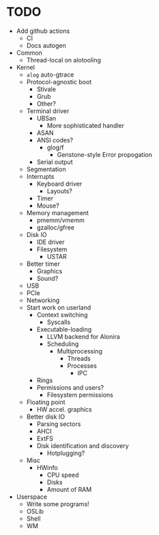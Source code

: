 # TODO

- Add github actions
	- CI
	- Docs autogen
- Common
	- Thread-local on alotooling
- Kernel
	- `alog` auto-gtrace
	- Protocol-agnostic boot
		- Stivale
		- Grub
		- Other?
	- Terminal driver
		- UBSan
			- More sophisticated handler
		- ASAN
		- ANSI codes?
			- glog/f
				- Genstone-style Error propogation
		- Serial output
	- Segmentation
	- Interrupts
		- Keyboard driver
			- Layouts?
		- Timer
		- Mouse?
	- Memory management
		- pmemm/vmemm
		- gzalloc/gfree
	- Disk IO
		- IDE driver
		- Filesystem
			- USTAR
	- Better timer
		- Graphics
		- Sound?
	- USB
	- PCIe
	- Networking
	- Start work on userland
		- Context switching
			- Syscalls
		- Executable-loading
			- LLVM backend for Alonira
			- Scheduling
				- Multiprocessing
					- Threads
					- Processes
						- IPC
		- Rings
		- Permissions and users?
			- Filesystem permissions
	- Floating point
		- HW accel. graphics
	- Better disk IO
		- Parsing sectors
		- AHCI
		- ExtFS
		- Disk identification and discovery
			- Hotplugging?
	- Misc
		- HWinfo
			- CPU speed
			- Disks
			- Amount of RAM
- Userspace
	- Write some programs!
    - OSLib
    - Shell
    - WM

